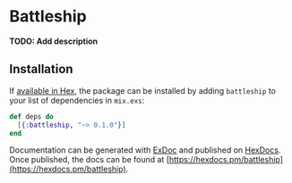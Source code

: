 # Battleship

**TODO: Add description**

## Installation

If [available in Hex](https://hex.pm/docs/publish), the package can be installed
by adding `battleship` to your list of dependencies in `mix.exs`:

```elixir
def deps do
  [{:battleship, "~> 0.1.0"}]
end
```

Documentation can be generated with [ExDoc](https://github.com/elixir-lang/ex_doc)
and published on [HexDocs](https://hexdocs.pm). Once published, the docs can
be found at [https://hexdocs.pm/battleship](https://hexdocs.pm/battleship).
